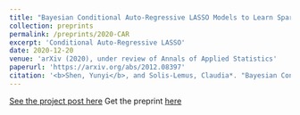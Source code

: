 ```yaml
---
title: "Bayesian Conditional Auto-Regressive LASSO Models to Learn Sparse Networks with Predictors"
collection: preprints
permalink: /preprints/2020-CAR
excerpt: 'Conditional Auto-Regressive LASSO'
date: 2020-12-20
venue: 'arXiv (2020), under review of Annals of Applied Statistics'
paperurl: 'https://arxiv.org/abs/2012.08397'
citation: '<b>Shen, Yunyi</b>, and Solis-Lemus, Claudia*. "Bayesian Conditional Auto-Regressive LASSO Models to Learn Sparse Networks with Predictors." arXiv (2020), under review of Annals of Applied Statistics (for almost half a year).'
---
```


[See the project post here](https://yunyishen.ml/research/2020-Microbe)
Get the preprint [here](https://arxiv.org/abs/2012.08397)
